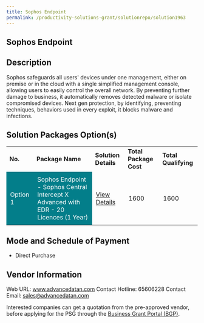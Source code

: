 ```yaml
---
title: Sophos Endpoint
permalink: /productivity-solutions-grant/solutionrepo/solution1963
---
```


## Sophos Endpoint

## Description

Sophos safeguards all users' devices under one management, either on premise or in the cloud with a single simplified management console, allowing users to easily control the overall network. By preventing further damage to business, it automatically removes detected malware or isolate compromised devices. Next gen protection, by identifying, preventing techniques, behaviors used in every exploit, it blocks malware and infections.

## Solution Packages Option(s)

<table>
<tr>
<td><b>No.</b></td>
<td><b>Package Name</b></td>
<td><b>Solution Details</b></td>
<td><b>Total Package Cost</b></td>
<td><b>Total Qualifying</b></td>
</tr>
<tr>
<td style='padding: 10px; background-color: #037E8A; color: #FFFFFF;'>Option 1</td>
<td style='padding: 10px; background-color: #037E8A; color: #FFFFFF;'>Sophos Endpoint - Sophos Central Intercept X Advanced with EDR - 20 Licences (1 Year)</td>
<td style='padding: 10px;'><a href='https://www.gobusiness.gov.sg/images/psg/20200687_Desensitised_Annex_3_Part_2.pdf' target='_blank'>View Details</a></td>
<td style='padding: 10px;'>1600</td>
<td style='padding: 10px;'>1600</td>
</tr>
</table>

## Mode and Schedule of Payment

 - Direct Purchase

## Vendor Information

 Web URL: www.advancedatan.com 
Contact Hotline: 65606228 
Contact Email: sales@advancedatan.com 


Interested companies can get a quotation from the pre-approved vendor, before applying for the PSG through the <a href='https://www.businessgrants.gov.sg/'>Business Grant Portal (BGP)</a>.

<script src="/jquery/resize-tables.js"></script>
